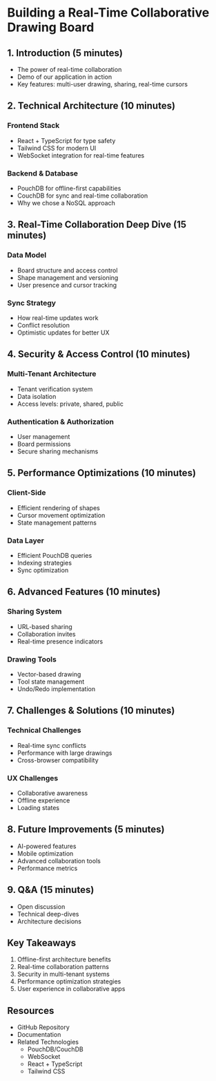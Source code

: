 # Building a Real-Time Collaborative Drawing Board

## 1. Introduction (5 minutes)
- The power of real-time collaboration
- Demo of our application in action
- Key features: multi-user drawing, sharing, real-time cursors

## 2. Technical Architecture (10 minutes)
### Frontend Stack
- React + TypeScript for type safety
- Tailwind CSS for modern UI
- WebSocket integration for real-time features

### Backend & Database
- PouchDB for offline-first capabilities
- CouchDB for sync and real-time collaboration
- Why we chose a NoSQL approach

## 3. Real-Time Collaboration Deep Dive (15 minutes)
### Data Model
- Board structure and access control
- Shape management and versioning
- User presence and cursor tracking

### Sync Strategy
- How real-time updates work
- Conflict resolution
- Optimistic updates for better UX

## 4. Security & Access Control (10 minutes)
### Multi-Tenant Architecture
- Tenant verification system
- Data isolation
- Access levels: private, shared, public

### Authentication & Authorization
- User management
- Board permissions
- Secure sharing mechanisms

## 5. Performance Optimizations (10 minutes)
### Client-Side
- Efficient rendering of shapes
- Cursor movement optimization
- State management patterns

### Data Layer
- Efficient PouchDB queries
- Indexing strategies
- Sync optimization

## 6. Advanced Features (10 minutes)
### Sharing System
- URL-based sharing
- Collaboration invites
- Real-time presence indicators

### Drawing Tools
- Vector-based drawing
- Tool state management
- Undo/Redo implementation

## 7. Challenges & Solutions (10 minutes)
### Technical Challenges
- Real-time sync conflicts
- Performance with large drawings
- Cross-browser compatibility

### UX Challenges
- Collaborative awareness
- Offline experience
- Loading states

## 8. Future Improvements (5 minutes)
- AI-powered features
- Mobile optimization
- Advanced collaboration tools
- Performance metrics

## 9. Q&A (15 minutes)
- Open discussion
- Technical deep-dives
- Architecture decisions

## Key Takeaways
1. Offline-first architecture benefits
2. Real-time collaboration patterns
3. Security in multi-tenant systems
4. Performance optimization strategies
5. User experience in collaborative apps

## Resources
- GitHub Repository
- Documentation
- Related Technologies
  - PouchDB/CouchDB
  - WebSocket
  - React + TypeScript
  - Tailwind CSS 